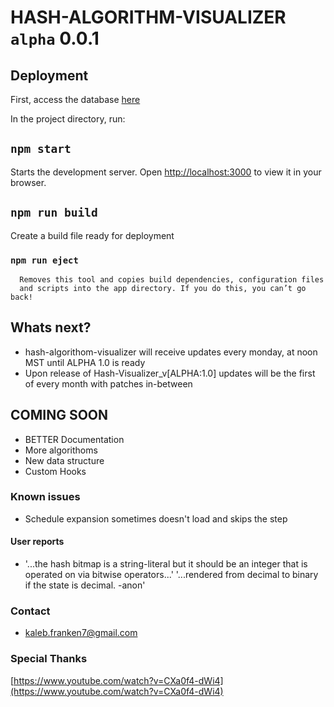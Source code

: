 # HASH-ALGORITHM-VISUALIZER `alpha` 0.0.1

## Deployment

  First, access the database [here](link)

  In the project directory, run:

## `npm start`

  Starts the development server.
  Open [http://localhost:3000](http://localhost:3000) to view it in your browser.
  

  ## `npm run build`

  Create a build file ready for deployment

### `npm run eject`

      Removes this tool and copies build dependencies, configuration files
      and scripts into the app directory. If you do this, you can’t go back!


## Whats next?

- hash-algorithom-visualizer will receive updates every monday, at noon MST until ALPHA 1.0 is ready
- Upon release of Hash-Visualizer_v[ALPHA:1.0] updates will be the first of every month with patches in-between

## COMING SOON

- BETTER Documentation
- More algorithoms
- New data structure
- Custom Hooks

### Known issues

- Schedule expansion sometimes doesn't load and skips the step

#### User reports

- '...the hash bitmap is a string-literal but it should be an integer that is operated on via bitwise operators...' '...rendered from decimal to binary if the state is decimal. -anon'

### Contact

- kaleb.franken7@gmail.com

### Special Thanks

  [https://www.youtube.com/watch?v=CXa0f4-dWi4](https://www.youtube.com/watch?v=CXa0f4-dWi4)
